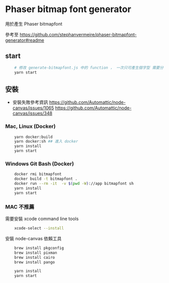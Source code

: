 # Phaser bitmap font generator

用於產生 Phaser bitmapfont

參考至 https://github.com/stephanvermeire/phaser-bitmapfont-generator#readme

## start

```bash
	# 修改 generate-bitmapfont.js 中的 function ， 一次只可產生個字型 需要分次執行
	yarn start
```

## 安裝

- 安裝失敗參考資訊
  https://github.com/Automattic/node-canvas/issues/1065
  https://github.com/Automattic/node-canvas/issues/348

### Mac, Linux (Docker)

```bash
	yarn docker:build
	yarn docker:sh ## 進入 docker
	yarn install
	yarn start
```

### Windows Git Bash (Docker)

```bash
	docker rmi bitmapfont
	docker build -t bitmapfont .
	docker run --rm -it  -v $(pwd -W)://app bitmapfont sh
	yarn install
	yarn start
```

### MAC 不推薦

需要安裝 xcode command line tools

```bash
	xcode-select --install
```

安裝 node-canvas 依賴工具

```bash
	brew install pkgconfig
	brew install pixman
	brew install cairo
	brew install pango

	yarn install
	yarn start
```
